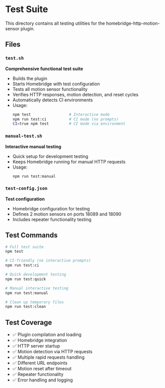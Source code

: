 # Test Suite

This directory contains all testing utilities for the homebridge-http-motion-sensor plugin.

## Files

### `test.sh`

**Comprehensive functional test suite**

- Builds the plugin
- Starts Homebridge with test configuration
- Tests all motion sensor functionality
- Verifies HTTP responses, motion detection, and reset cycles
- Automatically detects CI environments
- Usage:
    ```bash
    npm test                 # Interactive mode
    npm run test:ci          # CI mode (no prompts)
    CI=true npm test         # CI mode via environment
    ```

### `manual-test.sh`

**Interactive manual testing**

- Quick setup for development testing
- Keeps Homebridge running for manual HTTP requests
- Usage:
    ```bash
    npm run test:manual
    ```

### `test-config.json`

**Test configuration**

- Homebridge configuration for testing
- Defines 2 motion sensors on ports 18089 and 18090
- Includes repeater functionality testing

## Test Commands

```bash
# Full test suite
npm test

# CI-friendly (no interactive prompts)
npm run test:ci

# Quick development testing
npm run test:quick

# Manual interactive testing
npm run test:manual

# Clean up temporary files
npm run test:clean
```

## Test Coverage

- ✅ Plugin compilation and loading
- ✅ Homebridge integration
- ✅ HTTP server startup
- ✅ Motion detection via HTTP requests
- ✅ Multiple rapid requests handling
- ✅ Different URL endpoints
- ✅ Motion reset after timeout
- ✅ Repeater functionality
- ✅ Error handling and logging
